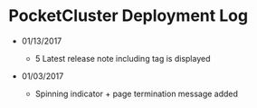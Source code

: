 # PocketCluster Deployment Log

- 01/13/2017
  * 5 Latest release note including tag is displayed

- 01/03/2017
  * Spinning indicator + page termination message added